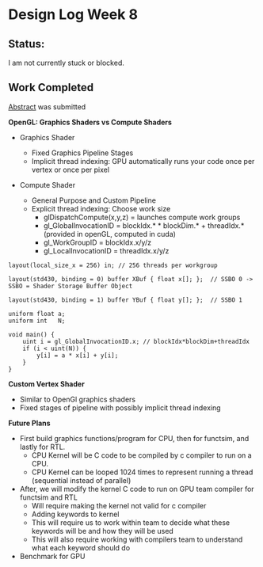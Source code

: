 # Design Log Week 8

## Status: 

I am not currently stuck or blocked.

## Work Completed

[Abstract](https://purdue0-my.sharepoint.com/:w:/g/personal/sexton34_purdue_edu/EWirqAIumVRGuM6MN0Rkb54By3XcpBgnUiK_Khsu3ZhpQg?e=PdOnmx) was submitted

**OpenGL: Graphics Shaders vs Compute Shaders**
- Graphics Shader
  - Fixed Graphics Pipeline Stages
  - Implicit thread indexing: GPU automatically runs your code once per vertex or once per pixel
    
- Compute Shader
  - General Purpose and Custom Pipeline
  - Explicit thread indexing: Choose work size
    - glDispatchCompute(x,y,z) = launches compute work groups
    - gl_GlobalInvocationID = blockIdx.* * blockDim.* + threadIdx.* (provided in openGL, computed in cuda)
    - gl_WorkGroupID = blockIdx.x/y/z
    - gl_LocalInvocationID = threadIdx.x/y/z
    
```
layout(local_size_x = 256) in; // 256 threads per workgroup

layout(std430, binding = 0) buffer XBuf { float x[]; };  // SSBO 0 -> SSBO = Shader Storage Buffer Object

layout(std430, binding = 1) buffer YBuf { float y[]; };  // SSBO 1

uniform float a;
uniform int   N;

void main() {
    uint i = gl_GlobalInvocationID.x; // blockIdx*blockDim+threadIdx
    if (i < uint(N)) {
        y[i] = a * x[i] + y[i];
    }
}
```

**Custom Vertex Shader**
- Similar to OpenGl graphics shaders
- Fixed stages of pipeline with possibly implicit thread indexing

**Future Plans**
- First build graphics functions/program for CPU, then for functsim, and lastly for RTL. 
  - CPU Kernel will be C code to be compiled by c compiler to run on a CPU.
  - CPU Kernel can be looped 1024 times to represent running a thread (sequential instead of parallel)
- After, we will modify the kernel C code to run on GPU team compiler for functsim and RTL
  - Will require making the kernel not valid for c compiler
  - Adding keywords to kernel
  - This will require us to work within team to decide what these keywords will be and how they will be used
  - This will also require working with compilers team to understand what each keyword should do
- Benchmark for GPU
